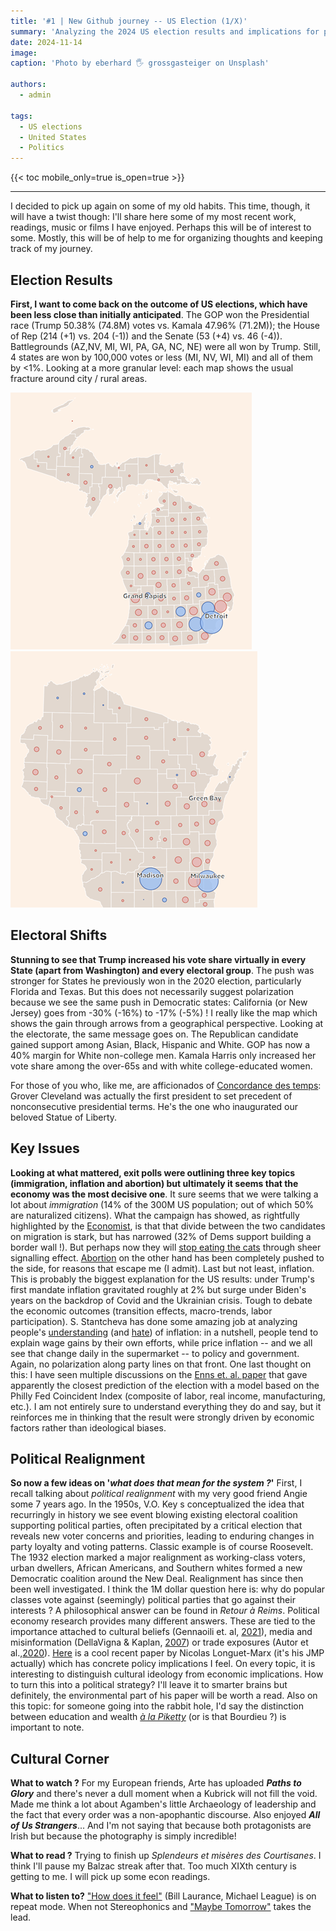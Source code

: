 ```yaml
---
title: '#1 | New Github journey -- US Election (1/X)'
summary: 'Analyzing the 2024 US election results and implications for political realignment, with thoughts on recent cultural recommendations.'
date: 2024-11-14
image:
caption: 'Photo by eberhard 🖐 grossgasteiger on Unsplash'

authors:
  - admin

tags:
  - US elections
  - United States
  - Politics
---
```



{{< toc mobile_only=true is_open=true >}}

---

I decided to pick up again on some of my old habits. This time, though, it will have a twist though: I'll share here some of my most recent work, readings, music or films I have enjoyed. Perhaps this will be of interest to some. Mostly, this will be of help to me for organizing thoughts and keeping track of my journey.

## Election Results

**First, I want to come back on the outcome of US elections, which have been less close than initially anticipated**. The GOP won the Presidential race (Trump 50.38% (74.8M) votes vs. Kamala 47.96% (71.2M)); the House of Rep (214 (+1) vs. 204 (-1)) and the Senate (53 (+4) vs. 46 (-4)). Battlegrounds (AZ,NV, MI, WI, PA, GA, NC, NE) were all won by Trump. Still, 4 states are won by 100,000 votes or less (MI, NV, WI, MI) and all of them by <1%. Looking at a more granular level: each map shows the usual fracture around city / rural areas.

![alt](US-1.png)![alt](US-2.png)

## Electoral Shifts

**Stunning to see that Trump increased his vote share virtually in every State (apart from Washington) and every electoral group**. The push was stronger for States he previously won in the 2020 election, particularly Florida and Texas. But this does not necessarily suggest polarization because we see the same push in Democratic states: California (or New Jersey) goes from -30% (-16%) to -17% (-5%) ! I really like the map which shows the gain through arrows from a geographical perspective. Looking at the electorate, the same message goes on. The Republican candidate gained support among Asian, Black, Hispanic and White. GOP has now a 40% margin for White non-college men. Kamala Harris only increased her vote share among the over-65s and with white college-educated women.

For those of you who, like me, are afficionados of [Concordance des temps](https://www.radiofrance.fr/franceculture/podcasts/concordance-des-temps): Grover Cleveland was actually the first president to set precedent of nonconsecutive presidential terms. He's the one who inaugurated our beloved Statue of Liberty.

## Key Issues

**Looking at what mattered, exit polls were outlining three key topics (immigration, inflation and abortion) but ultimately it seems that the economy was the most decisive one**. It sure seems that we were talking a lot about *immigration* (14% of the 300M US population; out of which 50% are naturalized citizens). What the campaign has showed, as rightfully highlighted by the [Economist](https://www.economist.com/united-states/2024/10/08/donald-trump-is-preparing-an-assault-on-americas-immigration-system), is that that divide between the two candidates on migration is stark, but has narrowed (32% of Dems support building a border wall !). But perhaps now they will [stop eating the cats](https://www.youtube.com/watch?v=3BrCvZmSnKA) through sheer signalling effect. [Abortion](https://www.nytimes.com/interactive/2024/11/06/us/elections/abortion-ballot-results-laws-election.html?smtyp=cur&smid=tw-nytimes) on the other hand has been completely pushed to the side, for reasons that escape me (I admit). Last but not least, inflation. This is probably the biggest explanation for the US results: under Trump's first mandate inflation gravitated roughly at 2% but surge under Biden's years on the backdrop of Covid and the Ukrainian crisis. Tough to debate the economic outcomes (transition effects, macro-trends, labor participation). S. Stantcheva has done some amazing job at analyzing people's [understanding](https://www.sciencedirect.com/science/article/pii/S0304393224001053) (and [hate](https://x.com/S_Stantcheva/status/1774800430792339835)) of inflation: in a nutshell, people tend to explain wage gains by their own efforts, while price inflation -- and we all see that change daily in the supermarket -- to policy and government. Again, no polarization along party lines on that front. One last thought on this: I have seen multiple discussions on the [Enns et. al. paper](https://t.co/VJvX57TGvb) that gave apparently the closest prediction of the election with a model based on the Philly Fed Coincident Index (composite of labor, real income, manufacturing, etc.). I am not entirely sure to understand everything they do and say, but it reinforces me in thinking that the result were strongly driven by economic factors rather than ideological biases.

## Political Realignment

**So now a few ideas on '*what does that mean for the system ?*'** First, I recall talking about *political realignment* with my very good friend Angie some 7 years ago. In the 1950s, V.O. Key s conceptualized the idea that recurringly in history we see event blowing existing electoral coalition supporting political parties, often precipitated by a critical election that reveals new voter concerns and priorities, leading to enduring changes in party loyalty and voting patterns. Classic example is of course Roosevelt. The 1932 election marked a major realignment as working-class voters, urban dwellers, African Americans, and Southern whites formed a new Democratic coalition around the New Deal. Realignment has since then been well investigated. I think the 1M dollar question here is: why do popular classes vote against (seemingly) political parties that go against their interests ? A philosophical answer can be found in *Retour à Reims*. Political economy research provides many different answers. These are tied to the importance attached to cultural beliefs (Gennaoili et. al, [2021](https://academic.oup.com/qje/article/136/4/2371/6368349)), media and misinformation (DellaVigna & Kaplan, [2007](https://academic.oup.com/qje/article/122/3/1187/1879517)) or trade exposures (Autor et al.,[2020](https://www.aeaweb.org/articles?id=10.1257/aer.20170011)). [Here](https://nicolaslonguetmarx.github.io/PartyLines_NLM.pdf) is a cool recent paper by Nicolas Longuet-Marx (it's his JMP actually) which has concrete policy implications I feel. On every topic, it is interesting to distinguish cultural ideology from economic implications. How to turn this into a political strategy? I'll leave it to smarter brains but definitely, the environmental part of his paper will be worth a read. Also on this topic: for someone going into the rabbit hole, I'd say the distinction between education and wealth *[à la Piketty](https://ideas.repec.org/p/hal/psewpa/hal-02878211.html)* (or is that Bourdieu ?) is important to note. 

## Cultural Corner

**What to watch ?** For my European friends, Arte has uploaded ***Paths to Glory*** and there's never a dull moment when a Kubrick will not fill the void. Made me think a lot about Agamben's little Archaeology of leadership and the fact that every order was a non-apophantic discourse. Also enjoyed ***All of Us Strangers***... And I'm not saying that because both protagonists are Irish but because the photography is simply incredible!

**What to read ?** Trying to finish up *Splendeurs et misères des Courtisanes*. I think I'll pause my Balzac streak after that. Too much XIXth century is getting to me. I will pick up some econ readings.

**What to listen to?** ["How does it feel"](https://open.spotify.com/track/58Fn57zPev74zPB3G3Nqr3?si=23a83f728a804774) (Bill Laurance, Michael League) is on repeat mode. When not Stereophonics and ["Maybe Tomorrow"](https://open.spotify.com/track/6SXy02aTZU3ysoGUixYCz0?si=050735637bde4c23) takes the lead.
